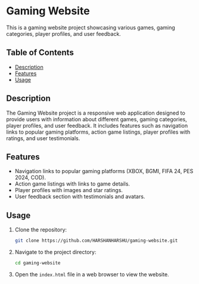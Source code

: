 # Gaming Website

This is a gaming website project showcasing various games, gaming categories, player profiles, and user feedback.

## Table of Contents

- [Description](#description)
- [Features](#features)
- [Usage](#usage)

## Description

The Gaming Website project is a responsive web application designed to provide users with information about different games, gaming categories, player profiles, and user feedback. It includes features such as navigation links to popular gaming platforms, action game listings, player profiles with ratings, and user testimonials.

## Features

- Navigation links to popular gaming platforms (XBOX, BGMI, FIFA 24, PES 2024, COD).
- Action game listings with links to game details.
- Player profiles with images and star ratings.
- User feedback section with testimonials and avatars.

## Usage

1. Clone the repository:

   ```bash
   git clone https://github.com/HARSHANHARSHU/gaming-website.git
   ```

2. Navigate to the project directory:

   ```bash
   cd gaming-website
   ```

3. Open the `index.html` file in a web browser to view the website.
